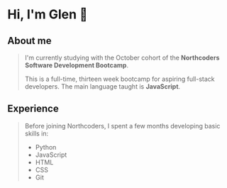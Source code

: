 # Hi, I'm Glen :wave:

## About me
> I'm currently studying with the October cohort of the **Northcoders Software Development Bootcamp**.
>
> This is a full-time, thirteen week bootcamp for aspiring full-stack developers. The main language taught is **JavaScript**.

## Experience
> Before joining Northcoders, I spent a few months developing basic skills in:
> - Python
> - JavaScript
> - HTML
> - CSS
> - Git

<!---
gcpearse/gcpearse is a ✨ special ✨ repository because its `README.md` (this file) appears on your GitHub profile.
You can click the Preview link to take a look at your changes.
--->
